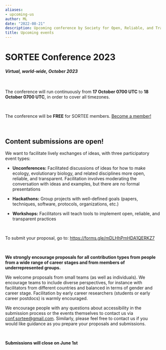 ```yaml
---
aliases:
- upcoming-us
author: ML
date: "2022-08-21"
description: Upcoming conference by Society for Open, Reliable, and Transparent Ecology and Evolutionary biology (SORTEE)
title: Upcoming events
---
```


# SORTEE Conference 2023  

#### *Virtual, world-wide, October 2023*

&nbsp;

The conference will run continuously from **17 October 0700 UTC** to **18 October 0700 UTC**, in order to cover all timezones.

&nbsp;

The conference will be **FREE** for SORTEE members. [Become a member!](https://www.sortee.org/join/)

&nbsp;

## Content submissions are open!   

We want to facilitate lively exchanges of ideas, with three participatory event types:    
- **Unconferences:** Facilitated discussions of ideas for how to make ecology, evolutionary biology, and related disciplines more open, reliable, and transparent. Facilitation involves moderating the conversation with ideas and examples, but there are no formal presentations    

- **Hackathons:** Group projects with well-defined goals (papers, techniques, software, protocols, organizations, etc.)  

- **Workshops:** Facilitators will teach tools to implement open, reliable, and transparent practices    

&nbsp;

To submit your proposal, go to: https://forms.gle/mDLHhPmHDA1QERKZ7   

&nbsp;

**We strongly encourage proposals for all contribution types from people from a wide range of career stages and from members of underrepresented groups.**   

We welcome proposals from small teams (as well as individuals). We encourage teams to include diverse perspectives, for instance with facilitators from different countries and balanced in terms of gender and career stage. Facilitation by early career researchers (students or early career postdocs) is warmly encouraged.   

We encourage people with any questions about accessibility in the submission process or the events themselves to contact us via conf.sortee@gmail.com. Similarly, please feel free to contact us if you would like guidance as you prepare your proposals and submissions.

&nbsp;

**Submissions will close on June 1st**

&nbsp;
